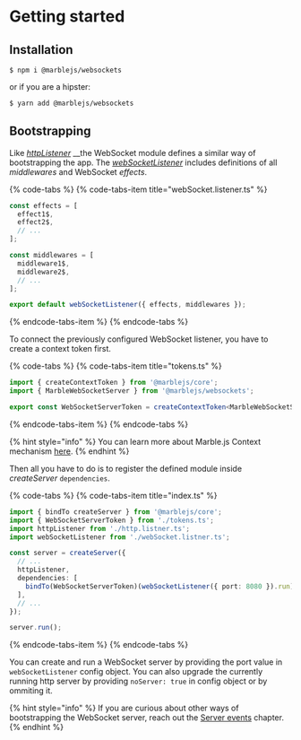 # Getting started

## Installation

```
$ npm i @marblejs/websockets
```

or if you are a hipster:

```bash
$ yarn add @marblejs/websockets
```

## Bootstrapping

Like [_httpListener_](../api-reference/core/core-httplistener.md) __the WebSocket module defines a similar way of bootstrapping the app. The [_webSocketListener_](../api-reference/websockets/websocketlistener.md) includes definitions of all _middlewares_ and WebSocket _effects_.

{% code-tabs %}
{% code-tabs-item title="webSocket.listener.ts" %}
```typescript
const effects = [
  effect1$,
  effect2$,
  // ...
];

const middlewares = [
  middleware1$,
  middleware2$,
  // ...
];

export default webSocketListener({ effects, middlewares });
```
{% endcode-tabs-item %}
{% endcode-tabs %}

To connect the previously configured WebSocket listener, you have to create a context token first.

{% code-tabs %}
{% code-tabs-item title="tokens.ts" %}
```typescript
import { createContextToken } from '@marblejs/core';
import { MarbleWebSocketServer } from '@marblejs/websockets';

export const WebSocketServerToken = createContextToken<MarbleWebSocketServer>();
```
{% endcode-tabs-item %}
{% endcode-tabs %}

{% hint style="info" %}
You can learn more about Marble.js Context mechanism [here](../advanced/context.md).
{% endhint %}

Then all you have to do is to register the defined module inside _createServer_ `dependencies`.

{% code-tabs %}
{% code-tabs-item title="index.ts" %}
```typescript
import { bindTo createServer } from '@marblejs/core';
import { WebSocketServerToken } from './tokens.ts';
import httpListener from './http.listner.ts';
import webSocketListener from './webSocket.listner.ts';

const server = createServer({
  // ...
  httpListener,
  dependencies: [
    bindTo(WebSocketServerToken)(webSocketListener({ port: 8080 }).run),
  ],
  // ...
});

server.run();
```
{% endcode-tabs-item %}
{% endcode-tabs %}

You can create and run a WebSocket server by providing the port value in `webSocketListener` config object. You can also upgrade the currently running http server by providing `noServer: true` in config object or by ommiting it.

{% hint style="info" %}
If you are curious about other ways of bootstrapping the WebSocket server, reach out the [Server events](../advanced/server-events.md) chapter.
{% endhint %}

